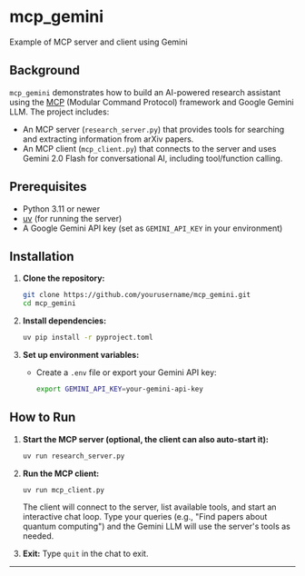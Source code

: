 # mcp_gemini
Example of MCP server and client using Gemini

## Background

`mcp_gemini` demonstrates how to build an AI-powered research assistant using the [MCP](https://github.com/stanford-crfm/mcp) (Modular Command Protocol) framework and Google Gemini LLM. The project includes:
- An MCP server (`research_server.py`) that provides tools for searching and extracting information from arXiv papers.
- An MCP client (`mcp_client.py`) that connects to the server and uses Gemini 2.0 Flash for conversational AI, including tool/function calling.

## Prerequisites

- Python 3.11 or newer
- [uv](https://github.com/astral-sh/uv) (for running the server)
- A Google Gemini API key (set as `GEMINI_API_KEY` in your environment)

## Installation

1. **Clone the repository:**
   ```sh
   git clone https://github.com/yourusername/mcp_gemini.git
   cd mcp_gemini
   ```

2. **Install dependencies:**
   ```sh
   uv pip install -r pyproject.toml
   ```

3. **Set up environment variables:**
   - Create a `.env` file or export your Gemini API key:
     ```sh
     export GEMINI_API_KEY=your-gemini-api-key
     ```

## How to Run

1. **Start the MCP server (optional, the client can also auto-start it):**
   ```sh
   uv run research_server.py
   ```

2. **Run the MCP client:**
   ```sh
   uv run mcp_client.py
   ```

   The client will connect to the server, list available tools, and start an interactive chat loop. Type your queries (e.g., "Find papers about quantum computing") and the Gemini LLM will use the server's tools as needed.

3. **Exit:**
   Type `quit` in the chat to exit.

---
